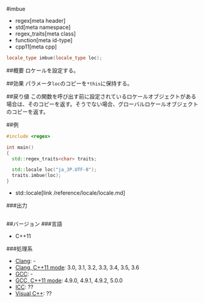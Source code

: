 #imbue
* regex[meta header]
* std[meta namespace]
* regex_traits[meta class]
* function[meta id-type]
* cpp11[meta cpp]

```cpp
locale_type imbue(locale_type loc);
```


##概要
ロケールを設定する。


##効果
パラメータ`loc`のコピーを`*this`に保持する。


##戻り値
この関数を呼び出す前に設定されているロケールオブジェクトがある場合は、そのコピーを返す。そうでない場合、グローバルロケールオブジェクトのコピーを返す。


##例
```cpp
#include <regex>

int main()
{
  std::regex_traits<char> traits;

  std::locale loc("ja_JP.UTF-8");
  traits.imbue(loc);
}
```
* std::locale[link /reference/locale/locale.md]

###出力
```
```


##バージョン
###言語
- C++11

###処理系
- [Clang](/implementation.md#clang): -
- [Clang, C++11 mode](/implementation.md#clang): 3.0, 3.1, 3.2, 3.3, 3.4, 3.5, 3.6
- [GCC](/implementation.md#gcc): -
- [GCC, C++11 mode](/implementation.md#gcc): 4.9.0, 4.9.1, 4.9.2, 5.0.0
- [ICC](/implementation.md#icc): ??
- [Visual C++](/implementation.md#visual_cpp): ??

